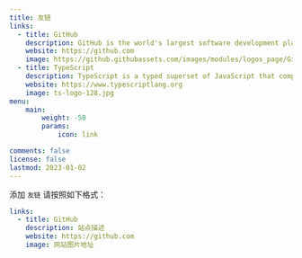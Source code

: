 ```yaml
---
title: 友链
links:
  - title: GitHub
    description: GitHub is the world's largest software development platform.
    website: https://github.com
    image: https://github.githubassets.com/images/modules/logos_page/GitHub-Mark.png
  - title: TypeScript
    description: TypeScript is a typed superset of JavaScript that compiles to plain JavaScript.
    website: https://www.typescriptlang.org
    image: ts-logo-128.jpg
menu:
    main: 
        weight: -50
        params:
            icon: link

comments: false
license: false
lastmod: 2023-01-02
---
```


添加 `友链` 请按照如下格式：

```yaml
links:
  - title: GitHub
    description: 站点描述
    website: https://github.com
    image: 网站图片地址
```
